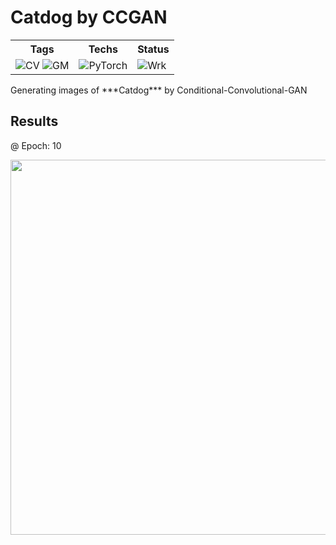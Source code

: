  Catdog by CCGAN
 ==
 <table>
    <tr><th>Tags</th><th>Techs</th><th>Status</th></tr>
    <tr>
        <td>    <img src="https://img.shields.io/badge/ComputerVision-black?style=flat&logo=codereview&logoColor=skyblue" alt="CV">
                <img src="https://img.shields.io/badge/GenerativeModels-black?style=flat&logo=pixiv" alt="GM"> </td>
        <td> <img src="https://img.shields.io/badge/PyTorch-black?style=flat&logo=pytorch" alt="PyTorch"> </td>
        <td> <img src="https://img.shields.io/badge/Working-black?style=flat&logo=esbuild&logoColor=blue" alt="Wrk"> </td>
    </tr>
</table>
 Generating images of ***Catdog*** by Conditional-Convolutional-GAN
 
 Results
 --
 @ Epoch: 10
 <p align=center>
<img src="images/epoch_10.gif" width="600"/>
</p>